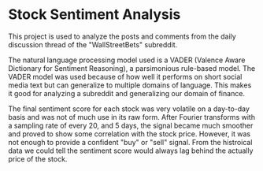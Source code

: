 # Stock Sentiment Analysis

This
project is used to analyze the posts and comments from the daily discussion thread of the "WallStreetBets" subreddit.

The natural language processing model used is a VADER (Valence Aware Dictionary for Sentiment Reasoning), a parsimonious rule-based model. 
The VADER model was used because of how well it performs on short social media text but can
generalize to multiple domains of language. This makes it good for analyzing a subreddit and generalizing our domain of finance.

The final sentiment score for each stock was very volatile on a day-to-day basis and
was not of much use in its raw form. After Fourier transforms with a sampling rate of
every 20, and 5 days, the signal became much smoother and proved to show some
correlation with the stock price. However, it was not enough to provide a confident "buy" or "sell" signal. 
From the histroical data we could tell the sentiment score would always lag behind the actually price of the stock.
